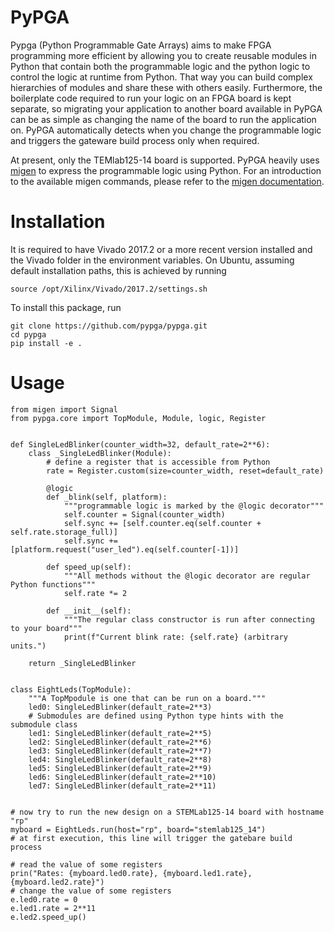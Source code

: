 PyPGA
=====

Pypga (Python Programmable Gate Arrays) aims to make FPGA programming more efficient by allowing you to create 
reusable modules in Python that contain both the programmable logic and the python logic to control the logic 
at runtime from Python. That way you can build complex hierarchies of modules and share these with others easily. 
Furthermore, the boilerplate code required to run your logic on an FPGA board is kept separate, so migrating 
your application to another board available in PyPGA can be as simple as changing the name of the board to run 
the application on. PyPGA automatically detects when you change the programmable logic and triggers the gateware
build process only when required. 

At present, only the TEMlab125-14 board is supported. PyPGA heavily uses [migen](https://github.com/m-labs/migen) 
to express the programmable logic using Python. For an introduction to the available migen commands, please refer 
to the [migen documentation](https://m-labs.hk/migen/manual/fhdl.html). 


Installation
============

It is required to have Vivado 2017.2 or a more recent version installed
and the Vivado folder in the environment variables. On Ubuntu, assuming 
default installation paths, this is achieved by running 

    source /opt/Xilinx/Vivado/2017.2/settings.sh


To install this package, run

    git clone https://github.com/pypga/pypga.git
    cd pypga
    pip install -e .



Usage
=====


    from migen import Signal
    from pypga.core import TopModule, Module, logic, Register


    def SingleLedBlinker(counter_width=32, default_rate=2**6):
        class _SingleLedBlinker(Module):
            # define a register that is accessible from Python
            rate = Register.custom(size=counter_width, reset=default_rate)
    
            @logic
            def _blink(self, platform):
                """programmable logic is marked by the @logic decorator"""
                self.counter = Signal(counter_width)
                self.sync += [self.counter.eq(self.counter + self.rate.storage_full)]
                self.sync += [platform.request("user_led").eq(self.counter[-1])]

            def speed_up(self):
                """All methods without the @logic decorator are regular Python functions"""
                self.rate *= 2

            def __init__(self):
                """The regular class constructor is run after connecting to your board"""
                print(f"Current blink rate: {self.rate} (arbitrary units.")

        return _SingleLedBlinker
    
    
    class EightLeds(TopModule):
        """A TopMpodule is one that can be run on a board."""
        led0: SingleLedBlinker(default_rate=2**3)
        # Submodules are defined using Python type hints with the submodule class
        led1: SingleLedBlinker(default_rate=2**5)
        led2: SingleLedBlinker(default_rate=2**6)
        led3: SingleLedBlinker(default_rate=2**7)
        led4: SingleLedBlinker(default_rate=2**8)
        led5: SingleLedBlinker(default_rate=2**9)
        led6: SingleLedBlinker(default_rate=2**10)
        led7: SingleLedBlinker(default_rate=2**11)


    # now try to run the new design on a STEMLab125-14 board with hostname "rp"
    myboard = EightLeds.run(host="rp", board="stemlab125_14")
    # at first execution, this line will trigger the gatebare build process

    # read the value of some registers
    prin("Rates: {myboard.led0.rate}, {myboard.led1.rate}, {myboard.led2.rate}")
    # change the value of some registers
    e.led0.rate = 0
    e.led1.rate = 2**11
    e.led2.speed_up()
